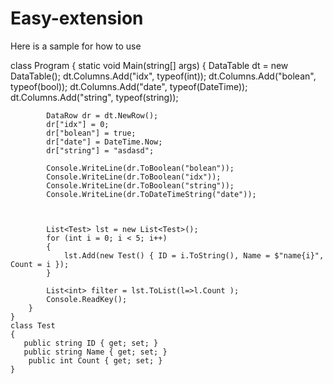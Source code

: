 # Easy-extension
Here is a sample for how to use


class Program
    {
        static void Main(string[] args)
        { 
            DataTable dt = new DataTable();
            dt.Columns.Add("idx", typeof(int));
            dt.Columns.Add("bolean", typeof(bool));
            dt.Columns.Add("date", typeof(DateTime));
            dt.Columns.Add("string", typeof(string));

            DataRow dr = dt.NewRow();
            dr["idx"] = 0;
            dr["bolean"] = true;
            dr["date"] = DateTime.Now;
            dr["string"] = "asdasd";

            Console.WriteLine(dr.ToBoolean("bolean"));
            Console.WriteLine(dr.ToBoolean("idx"));
            Console.WriteLine(dr.ToBoolean("string"));
            Console.WriteLine(dr.ToDateTimeString("date"));



            List<Test> lst = new List<Test>();
            for (int i = 0; i < 5; i++)
            {
                lst.Add(new Test() { ID = i.ToString(), Name = $"name{i}", Count = i });
            }

            List<int> filter = lst.ToList(l=>l.Count );
            Console.ReadKey();
        }
    }
    class Test
    {
       public string ID { get; set; }
       public string Name { get; set; }
        public int Count { get; set; }
    }
